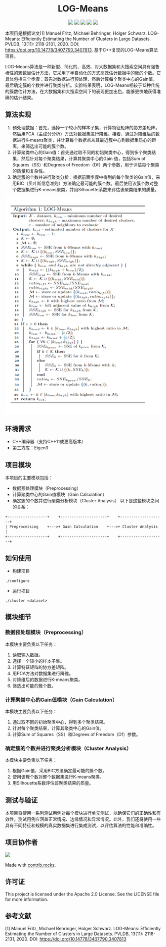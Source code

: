 <h1 align="center">LOG-Means</h1>

<div align="center">
  <img src="https://img.shields.io/badge/version-0.1-orange"/>
  <img src="https://img.shields.io/badge/Eigen3-3.3.39-blueviolet">
  <img src="https://img.shields.io/badge/Linux-passing-brightgreen">
  <img src="https://img.shields.io/badge/c%2B%2B-%3E%3D11-brightgreen">
  <img src="https://img.shields.io/github/stars/PKUcoldkeyboard/LOG-Means?style=social">
</div>

本项目是根据论文[1] Manuel Fritz, Michael Behringer, Holger Schwarz. LOG-Means: Efficiently Estimating the Number of Clusters in Large Datasets. PVLDB, 13(11): 2118-2131, 2020. DOI: https://doi.org/10.14778/3407790.3407813, 基于C++复现的LOG-Means算法项目。

LOG-Means算法是一种新型、简化的、高效、对大数据集和大搜索空间具有强鲁棒性的簇数目估计方法，它采用了半自动化的方式高效估计数据中的簇的个数。它具体包括三个步骤：首先对数据进行预处理，然后计算每个聚类中心的Gain值，最后确定簇的个数并进行聚类分析。实验结果表明，LOG-Means相较于13种传统的簇数估计方法，在大数据集和大搜索空间下的表现更加出色，能够更快地获得准确的估计结果。

## 算法实现

1. 预处理数据：首先，选择一个较小的样本子集，计算特征矩阵的协方差矩阵，然后用PCA（主成分分析）方法对数据集进行降维。接着，通过对降维后的数据进行K-means聚类，并计算每个数据点从其最近簇中心到数据集质心的距离，来筛选出可能的簇个数。
2. 计算聚类中心的Gain值：首先通过取不同的初始聚类中心，得到多个聚类结果，然后针对每个聚类结果，计算其聚类中心的Gain 值，包括Sum of Squares（SS）和Degrees of Freedom（Df）两个参数，用于评估每个聚类的质量和复杂性。
3. 确定簇的个数并进行聚类分析：根据前面步骤中得到的每个聚类的Gain值，采用BIC（贝叶斯信息准则）方法确定最可能的簇个数。最后使用该簇个数对整个数据集进行K-means聚类，并用Silhouette系数来评估该聚类结果的质量。

<div align="center">
  <img src="image/algorithm.png">
</div>

## 环境需求
- C++编译器（支持C++11或更高版本）
- 第三方库：Eigen3

## 项目模块
本项目的主要模块包括：
- 数据预处理模块（Preprocessing）
- 计算聚类中心的Gain值模块（Gain Calculation）
- 确定簇的个数并进行聚类分析模块（Cluster Analysis）
以下是这些模块之间的关系：
```
+------------------+    +---------------------+    +--------------------+
| Preprocessing    +--->+ Gain Calculation    +--->+ Cluster Analysis   |
+------------------+    +---------------------+    +--------------------+
```

## 如何使用
- 构建项目
```
./configure
```

- 运行项目
```
./cluster <dataset>
```

## 模块细节
### 数据预处理模块（Preprocessing）
本模块主要负责以下任务：

1. 读取输入数据。
2. 选择一个较小的样本子集。
3. 计算特征矩阵的协方差矩阵。
4. 用PCA方法对数据集进行降维。
5. 对降维后的数据进行K-means聚类。
6. 筛选出可能的簇个数。

### 计算聚类中心的Gain值模块（Gain Calculation）
本模块主要负责以下任务：

1. 通过取不同的初始聚类中心，得到多个聚类结果。
2. 针对每个聚类结果，计算其聚类中心的Gain值。
3. 计算Sum of Squares（SS）和Degrees of Freedom（Df）参数。

### 确定簇的个数并进行聚类分析模块（Cluster Analysis）
本模块主要负责以下任务：

1. 根据Gain值，采用BIC方法确定最可能的簇个数。
2. 使用该簇个数对整个数据集进行K-means聚类。
3. 用Silhouette系数评估该聚类结果的质量。

## 测试与验证
本项目将使用一系列测试用例对每个模块进行单元测试，以确保它们的正确性和有效性。测试用例应涵盖正常情况、边缘情况和异常情况。此外，我们还将使用一些具有不同特征和规模的真实数据集进行集成测试，以评估算法的性能和准确性。

## 项目协作者
<a href="https://github.com/PKUcoldkeyboard/LOG-Means/graphs/contributors">
  <img src="https://contrib.rocks./image?repo=PKUcoldkeyboard/LOG-Means" />
</a>

Made with [contrib.rocks](https://contrib.rocks.).

## 许可证
This project is licensed under the Apache 2.0 License. See the LICENSE file for more information.

## 参考文献
[1] Manuel Fritz, Michael Behringer, Holger Schwarz. LOG-Means: Efficiently Estimating the Number of Clusters in Large Datasets. PVLDB, 13(11): 2118-2131, 2020. DOI: https://doi.org/10.14778/3407790.3407813

